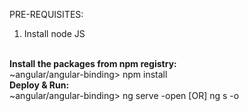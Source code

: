 PRE-REQUISITES:
1. Install node JS

<br>
<b>Install the packages from  npm registry:</b><br>
~angular/angular-binding> npm install

<br>
<b>Deploy & Run:</b><br>
~angular/angular-binding> ng serve -open [OR] ng s -o